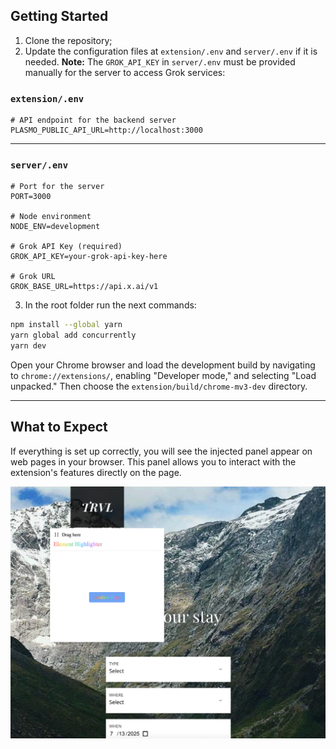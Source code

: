 ## Getting Started

1. Clone the repository;
2. Update the configuration files at `extension/.env` and `server/.env` if it is needed. **Note:** The `GROK_API_KEY` in `server/.env` must be provided manually for the server to access Grok services:

### `extension/.env`

```env
# API endpoint for the backend server
PLASMO_PUBLIC_API_URL=http://localhost:3000
```

---

### `server/.env`

```env
# Port for the server
PORT=3000

# Node environment
NODE_ENV=development

# Grok API Key (required)
GROK_API_KEY=your-grok-api-key-here

# Grok URL
GROK_BASE_URL=https://api.x.ai/v1
```

3. In the root folder run the next commands:

```bash
npm install --global yarn
yarn global add concurrently
yarn dev
```

Open your Chrome browser and load the development build by navigating to `chrome://extensions/`, enabling "Developer mode," and selecting "Load unpacked." Then choose the `extension/build/chrome-mv3-dev` directory.

---

## What to Expect

If everything is set up correctly, you will see the injected panel appear on web pages in your browser. This panel allows you to interact with the extension's features directly on the page.

<img src="./assets/screenshot.png" alt="Injected Panel Example" width="800"/>
